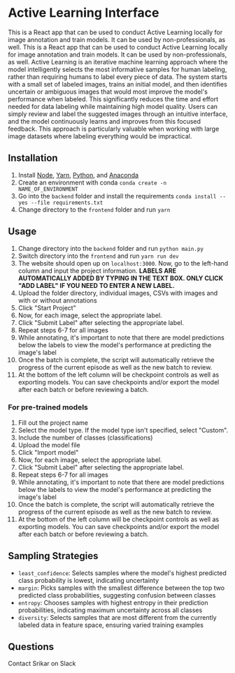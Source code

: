 # Active Learning Interface

This is a React app that can be used to conduct Active Learning locally for image annotation and train models. It can be used by non-professionals, as well. This is a React app that can be used to conduct Active Learning locally for image annotation and train models. It can be used by non-professionals, as well. Active Learning is an iterative machine learning approach where the model intelligently selects the most informative samples for human labeling, rather than requiring humans to label every piece of data. The system starts with a small set of labeled images, trains an initial model, and then identifies uncertain or ambiguous images that would most improve the model's performance when labeled. This significantly reduces the time and effort needed for data labeling while maintaining high model quality. Users can simply review and label the suggested images through an intuitive interface, and the model continuously learns and improves from this focused feedback. This approach is particularly valuable when working with large image datasets where labeling everything would be impractical.

## Installation

1. Install [Node](https://nodejs.org/en/download/), [Yarn](https://classic.yarnpkg.com/en/docs/install/), [Python](https://www.python.org/downloads/), and [Anaconda](https://www.anaconda.com/products/distribution)
2. Create an environment with conda
   `conda create -n NAME_OF_ENVIRONMENT`
3. Go into the `backend` folder and install the requirements
   `conda install --yes --file requirements.txt`
4. Change directory to the `frontend` folder and run
   `yarn`

## Usage

1. Change directory into the `backend` folder and run
   `python main.py`
2. Switch directory into the `frontend` and run
   `yarn run dev`
3. The website should open up on `localhost:3000`. Now, go to the left-hand column and input the project information.
   **LABELS ARE AUTOMATICALLY ADDED BY TYPING IN THE TEXT BOX. ONLY CLICK "ADD LABEL" IF YOU NEED TO ENTER A NEW LABEL.**
4. Upload the folder directory, individual images, CSVs with images and with or without annotations
5. Click "Start Project"
6. Now, for each image, select the appropriate label.
7. Click "Submit Label" after selecting the appropriate label.
8. Repeat steps 6-7 for all images
9. While annotating, it's important to note that there are model predictions below the labels to view the model's performance at predicting the image's label
10. Once the batch is complete, the script will automatically retrieve the progress of the current episode as well as the new batch to review.
11. At the bottom of the left column will be checkpoint controls as well as exporting models. You can save checkpoints and/or export the model after each batch or before reviewing a batch.

### For pre-trained models

1. Fill out the project name
2. Select the model type. If the model type isn't specified, select "Custom".
3. Include the number of classes (classifications)
4. Upload the model file
5. Click "Import model"
6. Now, for each image, select the appropriate label.
7. Click "Submit Label" after selecting the appropriate label.
8. Repeat steps 6-7 for all images
9. While annotating, it's important to note that there are model predictions below the labels to view the model's performance at predicting the image's label
10. Once the batch is complete, the script will automatically retrieve the progress of the current episode as well as the new batch to review.
11. At the bottom of the left column will be checkpoint controls as well as exporting models. You can save checkpoints and/or export the model after each batch or before reviewing a batch.

## Sampling Strategies

- `least_confidence`: Selects samples where the model's highest predicted class probability is lowest, indicating uncertainty
- `margin`: Picks samples with the smallest difference between the top two predicted class probabilities, suggesting confusion between classes
- `entropy`: Chooses samples with highest entropy in their prediction probabilities, indicating maximum uncertainty across all classes
- `diversity`: Selects samples that are most different from the currently labeled data in feature space, ensuring varied training examples

## Questions

Contact Srikar on Slack
